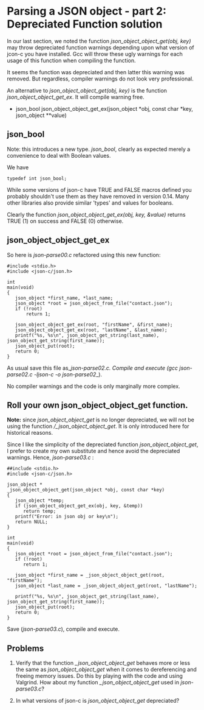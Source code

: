 # Parsing a JSON object - part 2: Depreciated Function solution

In our last section, we noted the function _*json_object_object_get(obj, key)*_ may throw depreciated function warnings depending upon what version of jcon-c you have installed. Gcc will throw these ugly warnings for each usage of this function when compiling the function.

It seems the function was depreciated and then latter this warning was removed. But regardless, compiler warnings do not look very professional.

An alternative to _*json_object_object_get(obj, key)*_  is the function _*json_object_object_get_ex*_. It will compile warning free.

- json_bool json_object_object_get_ex(json_object \*obj, const char *key, json_object \*\*value)

## json_bool

Note: this introduces a new type. _*json_bool*_, clearly as expected merely a convenience to deal with Boolean values.

We have
```
typedef int json_bool;
```
While some versions of json-c have TRUE and FALSE macros defined you probably shouldn't use them as they have removed in version 0.14. Many other libraries also provide similar 'types' and values for booleans.

Clearly the function _*json_object_object_get_ex(obj, key, &value)*_ returns TRUE (1) on success and FALSE (0) otherwise.

## json_object_object_get_ex

So here is _*json-parse00.c*_ refactored using this new function:

```
#include <stdio.h>
#include <json-c/json.h>

int 
main(void)
{
   json_object *first_name, *last_name;
   json_object *root = json_object_from_file("contact.json");
   if (!root)
       return 1;
       
   json_object_object_get_ex(root, "firstName", &first_name);
   json_object_object_get_ex(root, "lastName", &last_name);
   printf("%s, %s\n", json_object_get_string(last_name), json_object_get_string(first_name));
   json_object_put(root);
   return 0;
}

```

As usual save this file as_*json-parse02.c*_. Compile and  execute (_*gcc json-parse02.c -ljson-c -o json-parse02*_).

No compiler warnings and the code is only marginally more complex.

## Roll your own json_object_object_get function.

**Note:** since _*json_object_object_get*_ is no longer depreciated, we will not be using the function _*/_json_object_object_get*_. It is only introduced here for historical reasons.

Since I like the simplicity of the depreciated function _*json_object_object_get*_, I prefer to create my own substitute and hence avoid the depreciated warnings. Hence, _*json-parse03.c*_ :

```
##include <stdio.h>
#include <json-c/json.h>

json_object *
_json_object_object_get(json_object *obj, const char *key)
{
   json_object *temp;
   if (json_object_object_get_ex(obj, key, &temp))
      return temp;
   printf("Error: in json obj or key\n");
   return NULL;
}

int
main(void)
{
   json_object *root = json_object_from_file("contact.json");
   if (!root)
      return 1;

   json_object *first_name = _json_object_object_get(root, "firstName");
   json_object *last_name = _json_object_object_get(root, "lastName");

   printf("%s, %s\n", json_object_get_string(last_name), json_object_get_string(first_name));
   json_object_put(root);
   return 0;
}

```

Save (_*json-parse03.c*_), compile and execute.

## Problems

1. Verify that the function _*_json_object_object_get*_ behaves more or less the same as _*json_object_object_get*_ when it comes to dereferencing and freeing memory issues. Do this by playing with the code and using Valgrind. How about my function _*\_json_object_object_get*_ used in _*json-parse03.c*_?

2. In what versions of json-c is _*json_object_object_get*_ depreciated?
